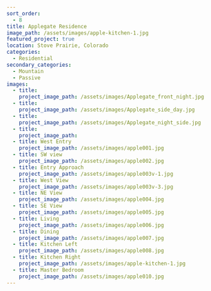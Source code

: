 ```yaml
---
sort_order:
  - 8
title: Applegate Residence
image_path: /assets/images/apple-kitchen-1.jpg
featured_project: true
location: Stove Prairie, Colorado
categories:
  - Residential
secondary_categories:
  - Mountain
  - Passive
images:
  - title:
    project_image_path: /assets/images/Applegate_front_night.jpg
  - title:
    project_image_path: /assets/images/Applegate_side_day.jpg
  - title:
    project_image_path: /assets/images/Applegate_night_side.jpg
  - title:
    project_image_path:
  - title: West Entry
    project_image_path: /assets/images/apple001.jpg
  - title: SW view
    project_image_path: /assets/images/apple002.jpg
  - title: Entry Approach
    project_image_path: /assets/images/apple003v-1.jpg
  - title: West View
    project_image_path: /assets/images/apple003v-3.jpg
  - title: NE View
    project_image_path: /assets/images/apple004.jpg
  - title: SE View
    project_image_path: /assets/images/apple005.jpg
  - title: Living
    project_image_path: /assets/images/apple006.jpg
  - title: Dining
    project_image_path: /assets/images/apple007.jpg
  - title: Kitchen Left
    project_image_path: /assets/images/apple008.jpg
  - title: Kitchen Right
    project_image_path: /assets/images/apple-kitchen-1.jpg
  - title: Master Bedroom
    project_image_path: /assets/images/apple010.jpg
---
```


